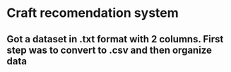 # Craft recomendation system

## Got a dataset in .txt format with 2 columns. First step was to convert to .csv and then organize data
